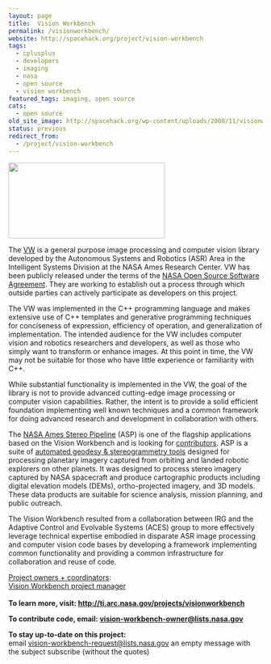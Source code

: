 ```yaml
---
layout: page
title:  Vision Workbench
permalink: /visionworkbench/
website: http://spacehack.org/project/vision-workbench
tags:
  - cplusplus
  - developers
  - imaging
  - nasa
  - open source
  - vision workbench
featured_tags: imaging, open source
cats:
  - open source
old_site_image: http://spacehack.org/wp-content/uploads/2008/11/visionworkbench.jpg
status: previous
redirect_from:
  - /project/vision-workbench
---
```


<div class = "scrape-from-old-wordpress">

<p><img class="alignnone size-medium wp-image-117" src="http://spacehack.org/wp-content/uploads/2008/11/visionworkbench.jpg" alt="" width="310" height="150" /></p>
<p>The <a href="http://ti.arc.nasa.gov/projects/visionworkbench/">VW</a> is a general purpose image processing and computer vision library developed by the Autonomous Systems and Robotics (ASR) Area in the Intelligent Systems Division at the NASA Ames Research Center. VW has been publicly released under the terms of the <a href="http://opensource.arc.nasa.gov/license.jsp"> NASA Open Source Software Agreement</a>. They are working to establish out a process through which outside parties can actively participate as developers on this project.</p>
<p>The VW was implemented in the C++ programming language and makes extensive use of C++ templates and generative programming techniques for conciseness of expression, efficiency of operation, and generalization of implementation. The intended audience for the VW includes computer vision and robotics researchers and developers, as well as those who simply want to transform or enhance images. At this point in time, the VW may not be suitable for those who have little experience or familiarity with C++.</p>
<p>While substantial functionality is implemented in the VW, the goal of the library is not to provide advanced cutting-edge image processing or computer vision capabilities. Rather, the intent is to provide a solid efficient foundation implementing well known techniques and a common framework for doing advanced research and development in collaboration with others.</p>
<p>The <a href="http://ti.arc.nasa.gov/tech/asr/intelligent-robotics/ngt/stereo/">NASA Ames Stereo Pipeline</a> (ASP) is one of the flagship applications based on the Vision Workbench and is looking for <a href="http://ti.arc.nasa.gov/tech/asr/intelligent-robotics/ngt/stereo/#Contributing">contributors</a>. ASP is a suite of <a href="http://github.com/NeoGeographyToolkit/StereoPipeline">automated geodesy &amp; stereogrammetry tools</a> designed for processing planetary imagery captured from orbiting and landed robotic explorers on other planets. It was designed to process stereo imagery captured by NASA spacecraft and produce cartographic products including digital elevation models (DEMs), ortho-projected imagery, and 3D models. These data products are suitable for science analysis, mission planning, and public outreach.</p>
<p>The Vision Workbench resulted from a collaboration between IRG and the Adaptive Control and Evolvable Systems (ACES) group to more effectively leverage technical expertise embodied in disparate ASR image processing and computer vision code bases by developing a framework implementing common functionality and providing a common infrastructure for collaboration and reuse of code.</p>
<p><span style="text-decoration: underline;">Project owners + coordinators</span>:<br />
<a href="mailto:vision-workbench-owner@lists.nasa.gov">Vision Workbench project manager</a><br />
<!--supplement--><br />
<strong>To learn more, visit: <a href="http://ti.arc.nasa.gov/projects/visionworkbench/">http://ti.arc.nasa.gov/projects/visionworkbench</a></strong></p>
<p><strong>To contribute code, email: <a href="mailto:vision-workbench-owner@lists.nasa.gov">vision-workbench-owner@lists.nasa.gov</a></strong></p>
<p><strong>To stay up-to-date on this project:<br />
</strong>  email <a href="mailto:vision-workbench-request@lists.nasa.gov">vision-workbench-request@lists.nasa.gov</a> an empty message with the subject  subscribe  (without the quotes)</p>


</div>